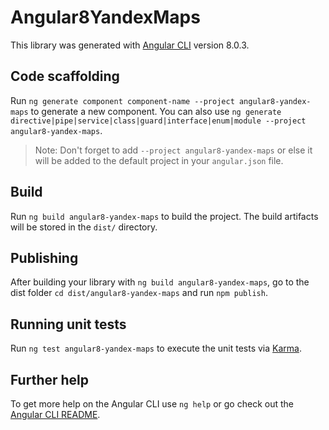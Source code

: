 # Angular8YandexMaps

This library was generated with [Angular CLI](https://github.com/angular/angular-cli) version 8.0.3.

## Code scaffolding

Run `ng generate component component-name --project angular8-yandex-maps` to generate a new component. You can also use `ng generate directive|pipe|service|class|guard|interface|enum|module --project angular8-yandex-maps`.
> Note: Don't forget to add `--project angular8-yandex-maps` or else it will be added to the default project in your `angular.json` file. 

## Build

Run `ng build angular8-yandex-maps` to build the project. The build artifacts will be stored in the `dist/` directory.

## Publishing

After building your library with `ng build angular8-yandex-maps`, go to the dist folder `cd dist/angular8-yandex-maps` and run `npm publish`.

## Running unit tests

Run `ng test angular8-yandex-maps` to execute the unit tests via [Karma](https://karma-runner.github.io).

## Further help

To get more help on the Angular CLI use `ng help` or go check out the [Angular CLI README](https://github.com/angular/angular-cli/blob/master/README.md).
